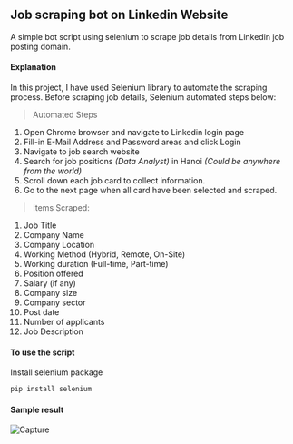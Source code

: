 ## Job scraping bot on Linkedin Website

A simple bot script using selenium to scrape job details from Linkedin job posting domain.

#### Explanation

In this project, I have used Selenium library to automate the scraping process. Before scraping job details, Selenium automated steps below:

>Automated Steps
1. Open Chrome browser and navigate to Linkedin login page
2. Fill-in E-Mail Address and Password areas and click Login 
3. Navigate to job search website
4. Search for job positions *(Data Analyst)* in Hanoi *(Could be anywhere from the world)*
5. Scroll down each job card to collect information.
6. Go to the next page when all card have been selected and scraped.

>Items Scraped:
1. Job Title
2. Company Name
3. Company Location
4. Working Method (Hybrid, Remote, On-Site)
5. Working duration (Full-time, Part-time)
6. Position offered
7. Salary (if any)
8. Company size
9.  Company sector
10. Post date
11. Number of applicants
12. Job Description

#### To use the script

Install selenium package 

```python
pip install selenium
```

#### Sample result

![Capture](https://user-images.githubusercontent.com/97393390/182823037-064994f6-33e8-4ad3-81c3-3a133f54dd44.PNG)
